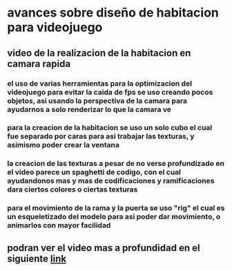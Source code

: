 # avances sobre diseño de habitacion para videojuego

## video de la realizacion de la habitacion en camara rapida

### el uso de varias herramientas para la optimizacion del videojuego para evitar la caida de fps se uso creando pocos objetos, asi usando la perspectiva de la camara para ayudarnos a solo renderizar lo que la camara ve

### para la creacion de la habitacion se uso un solo cubo el cual fue separado por caras para asi trabajar las texturas, y asimismo poder crear la ventana

### la creacion de las texturas a pesar de no verse profundizado en el video parece un spaghetti de codigo, con el cual ayudandonos mas y mas de codificaciones y ramificaciones dara ciertos colores o ciertas texturas

### para el movimiento de la rama y la puerta se uso "rig" el cual es un esqueletizado del modelo para asi poder dar movimiento, o animarlos con mayor facilidad

## podran ver el video mas a profundidad en el siguiente [link](https://www.youtube.com/watch?v=iEbBydrUn20&t=4s)
